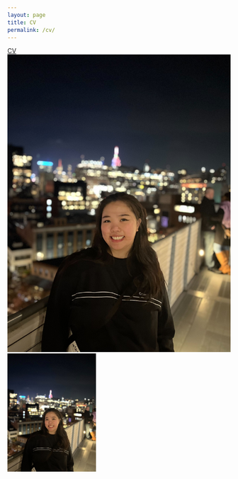 ```yaml
---
layout: page
title: CV
permalink: /cv/
---
```


[CV](https://github.com/enachia/website/blob/main/files/EnaChiaCV.pdf)
![profilepicture](/files/profilePic.jpg)
<img src="/files/profilePic.jpg" alt="My Picture" width="200">
